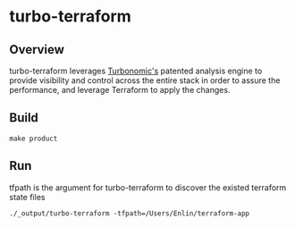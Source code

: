# turbo-terraform
## Overview 
turbo-terraform leverages [Turbonomic's](https://turbonomic.com/) patented analysis engine to provide visibility and control across the entire stack in order to assure the performance, and leverage Terraform to apply the changes.

## Build
```console
make product
```
## Run
tfpath is the argument for turbo-terraform to discover the existed terraform state files
```console
./_output/turbo-terraform -tfpath=/Users/Enlin/terraform-app
```
